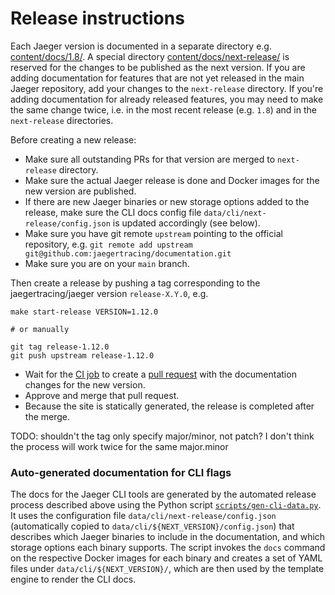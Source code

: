 # Release instructions

Each Jaeger version is documented in a separate directory e.g. [content/docs/1.8/](./content/docs/1.8/). A special directory [content/docs/next-release/](./content/docs/next-release/) is reserved for the changes to be published as the next version. If you are adding documentation for features that are not yet released in the main Jaeger repository, add your changes to the `next-release` directory. If you're adding documentation for already released features, you may need to make the same change twice, i.e. in the most recent release (e.g. `1.8`) and in the `next-release` directories.

Before creating a new release:

  - Make sure all outstanding PRs for that version are merged to `next-release` directory.
  - Make sure the actual Jaeger release is done and Docker images for the new version are published.
  - If there are new Jaeger binaries or new storage options added to the release, make sure the CLI docs config file `data/cli/next-release/config.json` is updated accordingly (see below).
  - Make sure you have git remote `upstream` pointing to the official repository, e.g.
    `git remote add upstream git@github.com:jaegertracing/documentation.git`
  - Make sure you are on your `main` branch.

Then create a release by pushing a tag corresponding to the jaegertracing/jaeger version `release-X.Y.0`, e.g.

```shell
make start-release VERSION=1.12.0

# or manually

git tag release-1.12.0
git push upstream release-1.12.0
```

  - Wait for the [CI job](https://github.com/jaegertracing/documentation/actions) to create a
    [pull request](https://github.com/jaegertracing/documentation/pulls) with the documentation
    changes for the new version.
  - Approve and merge that pull request.
  - Because the site is statically generated, the release is completed after the merge.

TODO: shouldn't the tag only specify major/minor, not patch? I don't think the process will work twice for the same major.minor

### Auto-generated documentation for CLI flags

The docs for the Jaeger CLI tools are generated by the automated release process described above using the Python script [`scripts/gen-cli-data.py`](./scripts/gen-cli-data.py). It uses the configuration file `data/cli/next-release/config.json` (automatically copied to `data/cli/${NEXT_VERSION}/config.json`) that describes which Jaeger binaries to include in the documentation, and which storage options each binary supports. The script invokes the `docs` command on the respective Docker images for each  binary and creates a set of YAML files under `data/cli/${NEXT_VERSION}/`, which are then used by the template engine to render the CLI docs.
